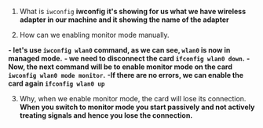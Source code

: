 1.  What is  `iwconfig`
**iwconfig it's showing for us what we have wireless adapter in our machine and it showing the name of the adapter**

2.  How can we enabling monitor mode manually.

**-  let's use  `iwconfig wlan0`  command, as we can see,  `wlan0`  is now in managed mode.**
**-  we need to disconnect the card  `ifconfig wlan0 down`.**
**- Now, the next command will be to enable monitor mode on the card `iwconfig wlan0 mode monitor`.**
**-If there are no errors, we can enable the card again  `ifconfig wlan0 up`**

3.  Why, when we enable monitor mode, the card will lose its connection.
**When you switch to monitor mode you start passively and not actively treating signals and hence you lose the connection.**

